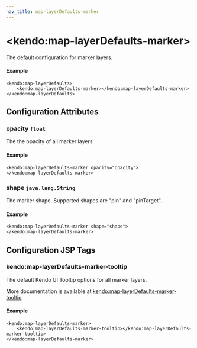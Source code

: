```yaml
---
nav_title: map-layerDefaults-marker
---
```


# \<kendo:map-layerDefaults-marker\>

The default configuration for marker layers.

#### Example
    <kendo:map-layerDefaults>
        <kendo:map-layerDefaults-marker></kendo:map-layerDefaults-marker>
    </kendo:map-layerDefaults>

## Configuration Attributes

### opacity `float`

The the opacity of all marker layers.

#### Example
    <kendo:map-layerDefaults-marker opacity="opacity">
    </kendo:map-layerDefaults-marker>

### shape `java.lang.String`

The marker shape. Supported shapes are "pin" and "pinTarget".

#### Example
    <kendo:map-layerDefaults-marker shape="shape">
    </kendo:map-layerDefaults-marker>


##  Configuration JSP Tags

### kendo:map-layerDefaults-marker-tooltip

The default Kendo UI Tooltip options for all marker layers.

More documentation is available at [kendo:map-layerDefaults-marker-tooltip](/kendo-ui/api/wrappers/jsp/map/layerdefaults-marker-tooltip).

#### Example

    <kendo:map-layerDefaults-marker>
        <kendo:map-layerDefaults-marker-tooltip></kendo:map-layerDefaults-marker-tooltip>
    </kendo:map-layerDefaults-marker>

